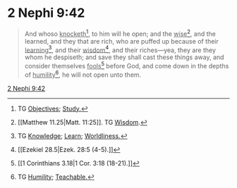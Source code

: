 # 2 Nephi 9:42

> And whoso <u>knocketh</u>[^a], to him will he open; and the <u>wise</u>[^b], and the learned, and they that are rich, who are puffed up because of their <u>learning</u>[^c], and their <u>wisdom</u>[^d], and their riches—yea, they are they whom he despiseth; and save they shall cast these things away, and consider themselves <u>fools</u>[^e] before God, and come down in the depths of <u>humility</u>[^f], he will not open unto them.

[2 Nephi 9:42](https://www.churchofjesuschrist.org/study/scriptures/bofm/2-ne/9?lang=eng&id=p42#p42)


[^a]: TG [Objectives](https://www.churchofjesuschrist.org/study/scriptures/tg/objectives?lang=eng); [Study.](https://www.churchofjesuschrist.org/study/scriptures/tg/study?lang=eng)
[^b]: [[Matthew 11.25|Matt. 11:25]]. TG [Wisdom](https://www.churchofjesuschrist.org/study/scriptures/tg/wisdom?lang=eng).
[^c]: TG [Knowledge](https://www.churchofjesuschrist.org/study/scriptures/tg/knowledge?lang=eng); [Learn](https://www.churchofjesuschrist.org/study/scriptures/tg/learn?lang=eng); [Worldliness.](https://www.churchofjesuschrist.org/study/scriptures/tg/worldliness?lang=eng)
[^d]: [[Ezekiel 28.5|Ezek. 28:5 (4-5).]]
[^e]: [[1 Corinthians 3.18|1 Cor. 3:18 (18-21).]]
[^f]: TG [Humility](https://www.churchofjesuschrist.org/study/scriptures/tg/humility?lang=eng); [Teachable.](https://www.churchofjesuschrist.org/study/scriptures/tg/teachable?lang=eng)
